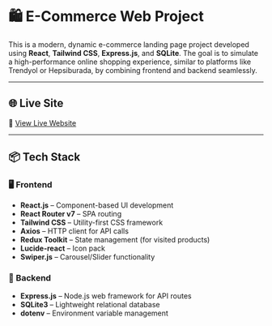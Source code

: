 # 🛍️ E-Commerce Web Project

This is a modern, dynamic e-commerce landing page project developed using **React**, **Tailwind CSS**, **Express.js**, and **SQLite**. The goal is to simulate a high-performance online shopping experience, similar to platforms like Trendyol or Hepsiburada, by combining frontend and backend seamlessly.

---

## 🌐 Live Site

🔗 [View Live Website](https://e-commerce-web-project-1.onrender.com/)

---

## 📦 Tech Stack

### 🖥️ Frontend

- **React.js** – Component-based UI development
- **React Router v7** – SPA routing
- **Tailwind CSS** – Utility-first CSS framework
- **Axios** – HTTP client for API calls
- **Redux Toolkit** – State management (for visited products)
- **Lucide-react** – Icon pack
- **Swiper.js** – Carousel/Slider functionality

### 🔧 Backend

- **Express.js** – Node.js web framework for API routes
- **SQLite3** – Lightweight relational database
- **dotenv** – Environment variable management



